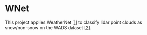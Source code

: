 # WNet
This project applies WeatherNet [[1]] to classify lidar point clouds as snow/non-snow on the WADS dataset [[2]].

[1]: https://arxiv.org/abs/1912.03874
[2]: https://arxiv.org/abs/2109.07078
